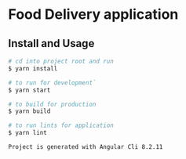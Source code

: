 # Food Delivery application

## Install and Usage

```sh
# cd into project root and run
$ yarn install

# to run for development`
$ yarn start

# to build for production
$ yarn build

# to run lints for application
$ yarn lint

Project is generated with Angular Cli 8.2.11
